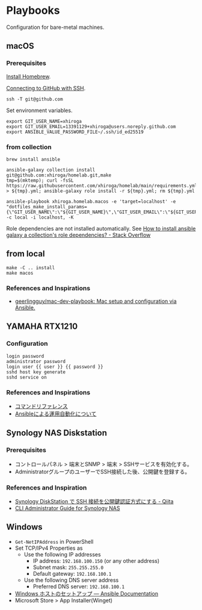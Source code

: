 # Playbooks

Configuration for bare-metal machines.

## macOS

### Prerequisites

[Install Homebrew](https://docs.brew.sh/Installation).

[Connecting to GitHub with SSH](https://docs.github.com/en/authentication/connecting-to-github-with-ssh).

```shell
ssh -T git@github.com
```

Set environment variables.

```shell
export GIT_USER_NAME=xhiroga
export GIT_USER_EMAIL=13391129+xhiroga@users.noreply.github.com
export ANSIBLE_VALUE_PASSWORD_FILE~/.ssh/id_ed25519
```

### from collection

```shell
brew install ansible

ansible-galaxy collection install git@github.com:xhiroga/homelab.git,make
tmp=$(mktemp); curl -fsSL https://raw.githubusercontent.com/xhiroga/homelab/main/requirements.yml > ${tmp}.yml; ansible-galaxy role install -r ${tmp}.yml; rm ${tmp}.yml

ansible-playbook xhiroga.homelab.macos -e 'target=localhost' -e "dotfiles_make_install_params={\"GIT_USER_NAME\":\"${GIT_USER_NAME}\",\"GIT_USER_EMAIL\":\"${GIT_USER_EMAIL}\",\"ANSIBLE_VALUE_PASSWORD_FILE\":\"${ANSIBLE_VALUE_PASSWORD_FILE}\"}" -c local -i localhost, -K
```

Role dependencies are not installed automatically. See [How to install ansible galaxy a collection's role dependencies? - Stack Overflow](https://stackoverflow.com/questions/60829595/how-to-install-ansible-galaxy-a-collections-role-dependencies)

## from local

```shell
make -C .. install
make macos
```

### References and Inspirations

- [geerlingguy/mac-dev-playbook: Mac setup and configuration via Ansible.](https://github.com/geerlingguy/mac-dev-playbook)


## YAMAHA RTX1210

### Configuration

```
login password
administrator password
login user {{ user }} {{ password }}
sshd host key generate
sshd service on
```

### References and Inspirations

- [コマンドリファレンス](http://www.rtpro.yamaha.co.jp/RT/manual/rt-common/index.html)
- [Ansibleによる運用自動化について](http://www.rtpro.yamaha.co.jp/RT/docs/ansible/index.html)


## Synology NAS Diskstation

### Prerequisites

- コントロールパネル > 端末とSNMP > 端末 > SSHサービスを有効化する。
- AdministratorグループのユーザーでSSH接続した後、公開鍵を登録する。

### References and Inspiration

- [Synology DiskStation で SSH 接続を公開鍵認証方式にする - Qiita](https://qiita.com/shimizumasaru/items/56474d98e723ea1b5ae3)
- [CLI Administrator Guide for Synology NAS](https://global.download.synology.com/download/Document/Software/DeveloperGuide/Firmware/DSM/All/enu/Synology_DiskStation_Administration_CLI_Guide.pdf)


## Windows

- `Get-NetIPAddress` in PowerShell
- Set TCP/IPv4 Properties as
    - Use the following IP addresses
        - IP address: `192.168.100.150` (or any other address)
        - Subnet mask: `255.255.255.0`
        - Default gateway: `192.168.100.1`
    - Use the following DNS server address
        - Preferred DNS server: `192.168.100.1`
- [Windows ホストのセットアップ — Ansible Documentation](https://docs.ansible.com/ansible/2.9_ja/user_guide/windows_setup.html#id3)
- Microsoft Store > App Installer(Winget)

